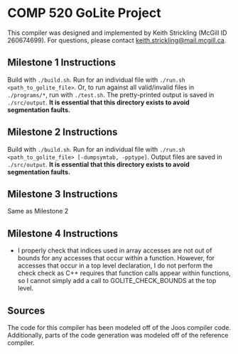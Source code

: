 # COMP 520 GoLite Project

This compiler was designed and implemented by Keith Strickling (McGill ID 260674699).
For questions, please contact keith.strickling@mail.mcgill.ca.

## Milestone 1 Instructions
Build with `./build.sh`.
Run for an individual file with `./run.sh <path_to_golite_file>`.
Or, to run against all valid/invalid files in `./programs/*`, run with `./test.sh`.
The pretty-printed output is saved in `./src/output`. **It is essential that this directory exists to avoid segmentation faults.**

## Milestone 2 Instructions
Build with `./build.sh`.
Run for an individual file with `./run.sh <path_to_golite_file> [-dumpsymtab, -pptype]`.
Output files are saved in `./src/output`. **It is essential that this directory exists to avoid segmentation faults.**

## Milestone 3 Instructions
Same as Milestone 2

## Milestone 4 Instructions
- I properly check that indices used in array accesses are not out of bounds for any accesses that occur within a function. However, for accesses that occur in a top level declaration, I do not perform the check check as C++ requires that function calls appear within functions, so I cannot simply add a call to GOLITE_CHECK_BOUNDS at the top level.

## Sources
The code for this compiler has been modeled off of the Joos compiler code.
Additionally, parts of the code generation was modeled off of the reference compiler.


